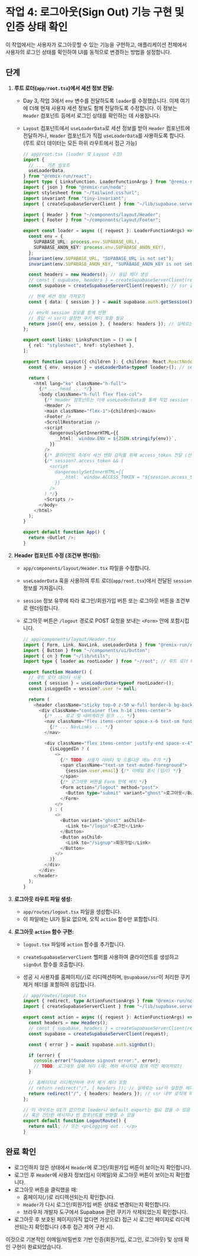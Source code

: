 # 작업 4: 로그아웃(Sign Out) 기능 구현 및 인증 상태 확인

이 작업에서는 사용자가 로그아웃할 수 있는 기능을 구현하고, 애플리케이션 전체에서 사용자의 로그인 상태를 확인하여 UI를 동적으로 변경하는 방법을 설정합니다.

## 단계

1.  **루트 로더(`app/root.tsx`)에서 세션 정보 전달:**
    *   Day 3, 작업 3에서 `env` 변수를 전달하도록 `loader`를 수정했습니다. 이제 여기에 더해 현재 사용자 세션 정보도 함께 전달하도록 수정합니다. 이 정보는 `Header` 컴포넌트 등에서 로그인 상태를 확인하는 데 사용됩니다.
    *   `Layout` 컴포넌트에서 `useLoaderData`로 세션 정보를 받아 `Header` 컴포넌트에 전달하거나, `Header` 컴포넌트가 직접 `useLoaderData`를 사용하도록 합니다. (루트 로더 데이터는 모든 하위 라우트에서 접근 가능)

        ```typescript
        // app/root.tsx (loader 및 Layout 수정)
        import {
          // ... 기존 임포트
          useLoaderData, 
        } from "@remix-run/react";
        import type { LinksFunction, LoaderFunctionArgs } from "@remix-run/node";
        import { json } from "@remix-run/node";
        import stylesheet from "~/tailwind.css?url";
        import invariant from "tiny-invariant";
        import { createSupabaseServerClient } from "~/lib/supabase.server"; // 서버 클라이언트 헬퍼 임포트

        import { Header } from "~/components/layout/Header"; 
        import { Footer } from "~/components/layout/Footer";

        export const loader = async ({ request }: LoaderFunctionArgs) => {
          const env = {
            SUPABASE_URL: process.env.SUPABASE_URL!,
            SUPABASE_ANON_KEY: process.env.SUPABASE_ANON_KEY!,
          };
          invariant(env.SUPABASE_URL, "SUPABASE_URL is not set");
          invariant(env.SUPABASE_ANON_KEY, "SUPABASE_ANON_KEY is not set");

          const headers = new Headers(); // 응답 헤더 생성
          // const { supabase, headers } = createSupabaseServerClient(request);
          const supabase = createSupabaseServerClient(request); // ssr 클라이언트 생성

          // 현재 세션 정보 가져오기
          const { data: { session } } = await supabase.auth.getSession();

          // env와 session 정보를 함께 반환
          // 응답 시 ssr이 설정한 쿠키 헤더 포함 필요
          return json({ env, session }, { headers: headers }); // 실제로는 ssr이 설정한 헤더 필요
        };

        export const links: LinksFunction = () => [
          { rel: "stylesheet", href: stylesheet },
        ];

        export function Layout({ children }: { children: React.ReactNode }) {
          const { env, session } = useLoaderData<typeof loader>(); // session 정보도 받음

          return (
            <html lang="ko" className="h-full">
              {/* ... head ... */}
              <body className="h-full flex flex-col">
                {/* Header 컴포넌트는 이제 useLoaderData를 통해 직접 session 접근 가능 */}
                <Header /> 
                <main className="flex-1">{children}</main>
                <Footer />
                <ScrollRestoration />
                <script
                  dangerouslySetInnerHTML={{
                    __html: `window.ENV = ${JSON.stringify(env)}`,
                  }}
                />
                {/* 클라이언트 측에서 세션 변화 감지를 위해 access_token 전달 (선택적, 필요 시) */}
                {/* session?.access_token && (
                  <script
                    dangerouslySetInnerHTML={{
                      __html: `window.ACCESS_TOKEN = "${session.access_token}"`,
                    }}
                  />
                ) */}
                <Scripts />
              </body>
            </html>
          );
        }

        export default function App() {
          return <Outlet />;
        }
        ```

2.  **Header 컴포넌트 수정 (조건부 렌더링):**
    *   `app/components/layout/Header.tsx` 파일을 수정합니다.
    *   `useLoaderData` 훅을 사용하여 루트 로더(`app/root.tsx`)에서 전달된 `session` 정보를 가져옵니다.
    *   `session` 정보 유무에 따라 로그인/회원가입 버튼 또는 로그아웃 버튼을 조건부로 렌더링합니다.
    *   로그아웃 버튼은 `/logout` 경로로 POST 요청을 보내는 `<Form>` 안에 포함시킵니다.

        ```typescript
        // app/components/layout/Header.tsx
        import { Form, Link, NavLink, useLoaderData } from "@remix-run/react";
        import { Button } from "~/components/ui/button";
        import { cn } from "~/lib/utils";
        import type { loader as rootLoader } from "~/root"; // 루트 로더 타입 임포트

        export function Header() {
          // 루트 로더 데이터 사용
          const { session } = useLoaderData<typeof rootLoader>(); 
          const isLoggedIn = session?.user != null;

          return (
            <header className="sticky top-0 z-50 w-full border-b bg-background/95 backdrop-blur supports-[backdrop-filter]:bg-background/60">
              <div className="container flex h-14 items-center">
                {/* ... 로고 및 네비게이션 링크 ... */}
                <nav className="flex items-center space-x-6 text-sm font-medium flex-1">
                  {/* ... NavLinks ... */}
                </nav>

                <div className="flex items-center justify-end space-x-4">
                  {isLoggedIn ? (
                    <>
                      {/* TODO: 사용자 아바타 및 드롭다운 메뉴 추가 */}
                      <span className="text-sm text-muted-foreground">
                        {session.user.email} {/* 이메일 표시 (임시) */}
                      </span>
                      {/* 로그아웃 버튼을 Form 안에 배치 */}
                      <Form action="/logout" method="post">
                        <Button type="submit" variant="ghost">로그아웃</Button>
                      </Form>
                    </>
                  ) : (
                    <>
                      <Button variant="ghost" asChild>
                        <Link to="/login">로그인</Link>
                      </Button>
                      <Button asChild>
                        <Link to="/signup">회원가입</Link>
                      </Button>
                    </>
                  )}
                </div>
              </div>
            </header>
          );
        }
        ```

3.  **로그아웃 라우트 파일 생성:**
    *   `app/routes/logout.tsx` 파일을 생성합니다.
    *   이 파일에는 UI가 필요 없으며, 오직 `action` 함수만 포함합니다.

4.  **로그아웃 `action` 함수 구현:**
    *   `logout.tsx` 파일에 `action` 함수를 추가합니다.
    *   `createSupabaseServerClient` 헬퍼를 사용하여 클라이언트를 생성하고 `signOut` 함수를 호출합니다.
    *   성공 시 사용자를 홈페이지(`/`)로 리디렉션하며, `@supabase/ssr`이 처리한 쿠키 제거 헤더를 포함하여 응답합니다.

        ```typescript
        // app/routes/logout.tsx
        import { redirect, type ActionFunctionArgs } from "@remix-run/node";
        import { createSupabaseServerClient } from "~/lib/supabase.server";

        export const action = async ({ request }: ActionFunctionArgs) => {
          const headers = new Headers();
          // const { supabase, headers } = createSupabaseServerClient(request); // 헤더 반환 패턴 권장
          const supabase = createSupabaseServerClient(request); 

          const { error } = await supabase.auth.signOut();

          if (error) {
            console.error("Supabase signout error:", error);
            // TODO: 로그아웃 실패 처리 (예: 에러 메시지와 함께 이전 페이지로?)
          }

          // 홈페이지로 리디렉션하며 쿠키 제거 헤더 포함
          // return redirect("/", { headers }); // 실제로는 ssr이 설정한 헤더 필요
          return redirect("/", { headers: headers }); // ssr 내부 로직에 따라 헤더 설정됨
        };

        // 이 라우트는 UI가 없으므로 loader나 default export는 필요 없을 수 있음
        // 혹은 간단한 메시지나 빈 컴포넌트를 반환할 수 있음
        export default function LogoutRoute() {
          return null; // 또는 <p>Logging out...</p>
        }
        ```

## 완료 확인

*   로그인하지 않은 상태에서 `Header`에 로그인/회원가입 버튼이 보이는지 확인합니다.
*   로그인 후 `Header`에 사용자 정보(임시 이메일)와 로그아웃 버튼이 보이는지 확인합니다.
*   로그아웃 버튼을 클릭했을 때:
    *   홈페이지(`/`)로 리디렉션되는지 확인합니다.
    *   `Header`가 다시 로그인/회원가입 버튼 상태로 변경되는지 확인합니다.
    *   브라우저 개발자 도구에서 Supabase 관련 쿠키가 삭제되었는지 확인합니다.
*   로그아웃 후 보호된 페이지(아직 없다면 가상으로) 접근 시 로그인 페이지로 리디렉션되는지 확인합니다 (추후 접근 제어 구현 시).

이것으로 기본적인 이메일/비밀번호 기반 인증(회원가입, 로그인, 로그아웃) 및 상태 확인 구현이 완료되었습니다. 